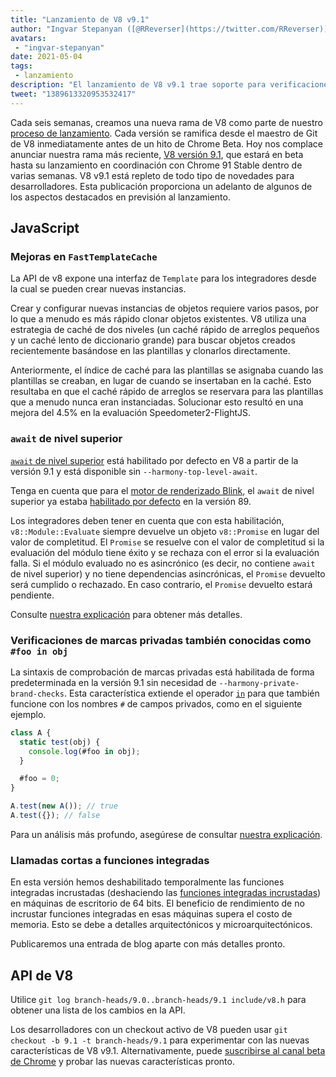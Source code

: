 ```yaml
---
title: "Lanzamiento de V8 v9.1"
author: "Ingvar Stepanyan ([@RReverser](https://twitter.com/RReverser)), probando mi marca privada"
avatars: 
 - "ingvar-stepanyan"
date: 2021-05-04
tags: 
 - lanzamiento
description: "El lanzamiento de V8 v9.1 trae soporte para verificaciones de marcas privadas, la habilitación por defecto de await de nivel superior y mejoras en el rendimiento."
tweet: "1389613320953532417"
---
```

Cada seis semanas, creamos una nueva rama de V8 como parte de nuestro [proceso de lanzamiento](https://v8.dev/docs/release-process). Cada versión se ramifica desde el maestro de Git de V8 inmediatamente antes de un hito de Chrome Beta. Hoy nos complace anunciar nuestra rama más reciente, [V8 versión 9.1](https://chromium.googlesource.com/v8/v8.git/+log/branch-heads/9.1), que estará en beta hasta su lanzamiento en coordinación con Chrome 91 Stable dentro de varias semanas. V8 v9.1 está repleto de todo tipo de novedades para desarrolladores. Esta publicación proporciona un adelanto de algunos de los aspectos destacados en previsión al lanzamiento.

<!--truncate-->
## JavaScript

### Mejoras en `FastTemplateCache`

La API de v8 expone una interfaz de `Template` para los integradores desde la cual se pueden crear nuevas instancias.

Crear y configurar nuevas instancias de objetos requiere varios pasos, por lo que a menudo es más rápido clonar objetos existentes. V8 utiliza una estrategia de caché de dos niveles (un caché rápido de arreglos pequeños y un caché lento de diccionario grande) para buscar objetos creados recientemente basándose en las plantillas y clonarlos directamente.

Anteriormente, el índice de caché para las plantillas se asignaba cuando las plantillas se creaban, en lugar de cuando se insertaban en la caché. Esto resultaba en que el caché rápido de arreglos se reservara para las plantillas que a menudo nunca eran instanciadas. Solucionar esto resultó en una mejora del 4.5% en la evaluación Speedometer2-FlightJS.

### `await` de nivel superior

[`await` de nivel superior](https://v8.dev/features/top-level-await) está habilitado por defecto en V8 a partir de la versión 9.1 y está disponible sin `--harmony-top-level-await`.

Tenga en cuenta que para el [motor de renderizado Blink](https://www.chromium.org/blink), el `await` de nivel superior ya estaba [habilitado por defecto](https://v8.dev/blog/v8-release-89#top-level-await) en la versión 89.

Los integradores deben tener en cuenta que con esta habilitación, `v8::Module::Evaluate` siempre devuelve un objeto `v8::Promise` en lugar del valor de completitud. El `Promise` se resuelve con el valor de completitud si la evaluación del módulo tiene éxito y se rechaza con el error si la evaluación falla. Si el módulo evaluado no es asincrónico (es decir, no contiene `await` de nivel superior) y no tiene dependencias asincrónicas, el `Promise` devuelto será cumplido o rechazado. En caso contrario, el `Promise` devuelto estará pendiente.

Consulte [nuestra explicación](https://v8.dev/features/top-level-await) para obtener más detalles.

### Verificaciones de marcas privadas también conocidas como `#foo in obj`

La sintaxis de comprobación de marcas privadas está habilitada de forma predeterminada en la versión 9.1 sin necesidad de `--harmony-private-brand-checks`. Esta característica extiende el operador [`in`](https://developer.mozilla.org/en-US/docs/Web/JavaScript/Reference/Operators/in) para que también funcione con los nombres `#` de campos privados, como en el siguiente ejemplo.

```javascript
class A {
  static test(obj) {
    console.log(#foo in obj);
  }

  #foo = 0;
}

A.test(new A()); // true
A.test({}); // false
```

Para un análisis más profundo, asegúrese de consultar [nuestra explicación](https://v8.dev/features/private-brand-checks).

### Llamadas cortas a funciones integradas

En esta versión hemos deshabilitado temporalmente las funciones integradas incrustadas (deshaciendo las [funciones integradas incrustadas](https://v8.dev/blog/embedded-builtins)) en máquinas de escritorio de 64 bits. El beneficio de rendimiento de no incrustar funciones integradas en esas máquinas supera el costo de memoria. Esto se debe a detalles arquitectónicos y microarquitectónicos.

Publicaremos una entrada de blog aparte con más detalles pronto.

## API de V8

Utilice `git log branch-heads/9.0..branch-heads/9.1 include/v8.h` para obtener una lista de los cambios en la API.

Los desarrolladores con un checkout activo de V8 pueden usar `git checkout -b 9.1 -t branch-heads/9.1` para experimentar con las nuevas características de V8 v9.1. Alternativamente, puede [suscribirse al canal beta de Chrome](https://www.google.com/chrome/browser/beta.html) y probar las nuevas características pronto.
